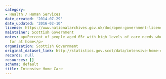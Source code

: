 ```yaml
---
category:
- Health / Human Services
date_created: '2014-07-29'
date_updated: '2016-02-10'
license: https://www.nationalarchives.gov.uk/doc/open-government-licence/version/3/
maintainer: Scottish Government
notes: <p>Percent of people aged 65+ with high levels of care needs who are cared
  for at home</p>
organization: Scottish Government
original_dataset_link: http://statistics.gov.scot/data/intensive-home-care
records: null
resources: []
schema: default
title: Intensive Home Care
---
```

